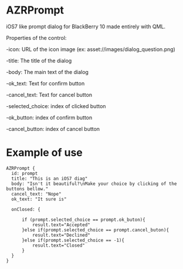 AZRPrompt
=========

iOS7 like prompt dialog for BlackBerry 10 made entirely with QML.


Properties of the control:

-icon: URL of the icon image (ex: asset://images/dialog_question.png)

-title: The title of the dialog

-body: The main text of the dialog

-ok_text: Text for confirm button

-cancel_text: Text for cancel button

-selected_choice: index of clicked button

-ok_button: index of confirm button

-cancel_button: index of cancel button


Example of use
=================

    AZRPrompt {
      id: prompt
      title: "This is an iOS7 diag"
      body: "Isn't it beautiful?\nMake your choice by clicking of the buttons bellow."
      cancel_text: "Nope"
      ok_text: "It sure is"
      
      onClosed: {
          
          if (prompt.selected_choice == prompt.ok_buton){
              result.text="Accepted"
          }else if(prompt.selected_choice == prompt.cancel_buton){
              result.text="Declined"
          }else if(prompt.selected_choice == -1){
              result.text="Closed"
          }
      }
    }



